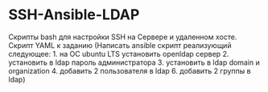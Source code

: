 # SSH-Ansible-LDAP
Скрипты bash для настройки SSH на Сервере и удаленном хосте. Скрипт YAML к заданию (Написать ansible скрипт реализующий следующее: 1. на ОС ubuntu LTS установить openldap сервер 2. установить в ldap пароль администратора 3. установить в ldap domain и organization 4. добавить 2 пользователя в ldap 6. добавить 2 группы в ldap)
